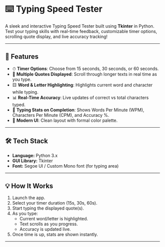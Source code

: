 # ⌨️ Typing Speed Tester

A sleek and interactive Typing Speed Tester built using **Tkinter** in Python. Test your typing skills with real-time feedback, customizable timer options, scrolling quote display, and live accuracy tracking!

---

## 🚀 Features

- ⏱ **Timer Options**: Choose from 15 seconds, 30 seconds, or 60 seconds.
- 🧠 **Multiple Quotes Displayed**: Scroll through longer texts in real time as you type.
- 🟨 **Word & Letter Highlighting**: Highlights current word and character while typing.
- 📊 **Real-Time Accuracy**: Live updates of correct vs total characters typed.
- 🧾 **Typing Stats on Completion**: Shows Words Per Minute (WPM), Characters Per Minute (CPM), and Accuracy %.
- 🌈 **Modern UI**: Clean layout with formal color palette.

---



## 🛠️ Tech Stack

- **Language:** Python 3.x
- **GUI Library:** Tkinter
- **Font:** Segoe UI / Custom Mono font (for typing area)

---

## 💡 How It Works

1. Launch the app.
2. Select your timer duration (15s, 30s, 60s).
3. Start typing the displayed quote(s).
4. As you type:
   - Current word/letter is highlighted.
   - Text scrolls as you progress.
   - Accuracy is updated live.
5. Once time is up, stats are shown instantly.

---

